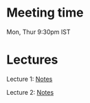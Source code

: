 # Meeting time

Mon, Thur 9:30pm IST

# Lectures

Lecture 1: [Notes](pdf/lec1.pdf)

Lecture 2: [Notes](pdf/lec2.pdf)
